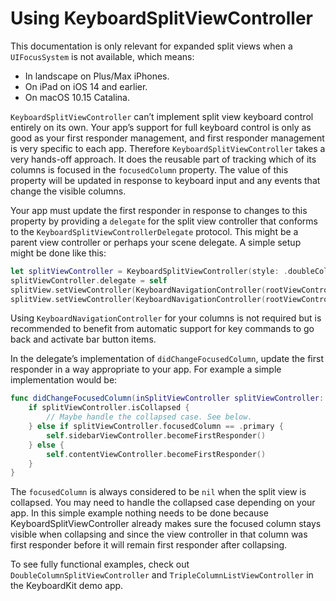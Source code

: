 #  Using KeyboardSplitViewController

This documentation is only relevant for expanded split views when a `UIFocusSystem` is not available, which means:

- In landscape on Plus/Max iPhones.
- On iPad on iOS 14 and earlier.
- On macOS 10.15 Catalina.

`KeyboardSplitViewController` can’t implement split view keyboard control entirely on its own. Your app’s support for full keyboard control is only as good as your first responder management, and first responder management is very specific to each app. Therefore `KeyboardSplitViewController` takes a very hands-off approach. It does the reusable part of tracking which of its columns is focused in the `focusedColumn` property. The value of this property will be updated in response to keyboard input and any events that change the visible columns.

Your app must update the first responder in response to changes to this property by providing a `delegate` for the split view controller that conforms to the `KeyboardSplitViewControllerDelegate` protocol. This might be a parent view controller or perhaps your scene delegate. A simple setup might be done like this:

```swift
let splitViewController = KeyboardSplitViewController(style: .doubleColumn)
splitViewController.delegate = self
splitView.setViewController(KeyboardNavigationController(rootViewController: self.sidebarViewController), for: .primary)
splitView.setViewController(KeyboardNavigationController(rootViewController: self.contentViewController), for: .secondary)
```

Using `KeyboardNavigationController` for your columns is not required but is recommended to benefit from automatic support for key commands to go back and activate bar button items.

In the delegate’s implementation of `didChangeFocusedColumn`, update the first responder in a way appropriate to your app. For example a simple implementation would be:

```swift
func didChangeFocusedColumn(inSplitViewController splitViewController: KeyboardSplitViewController) {
    if splitViewController.isCollapsed {
        // Maybe handle the collapsed case. See below.
    } else if splitViewController.focusedColumn == .primary {
        self.sidebarViewController.becomeFirstResponder()
    } else {
        self.contentViewController.becomeFirstResponder()
    }
}
```

The `focusedColumn` is always considered to be `nil` when the split view is collapsed. You may need to handle the collapsed case depending on your app. In this simple example nothing needs to be done because KeyboardSplitViewController already makes sure the focused column stays visible when collapsing and since the view controller in that column was first responder before it will remain first responder after collapsing.

To see fully functional examples, check out `DoubleColumnSplitViewController` and `TripleColumnListViewController` in the KeyboardKit demo app.
